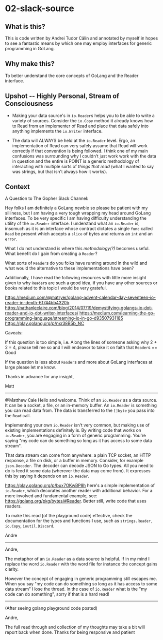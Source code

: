 # 02-slack-source

## What is this?

This is code written by Andrei Tudor Călin and annotated by myself in hopes to see a fantastic means by which one may employ interfaces for generic programming in GoLang.

## Why make this?

To better understand the core concepts of GoLang and the Reader interface.

## Upshot -- Highly Personal, Stream of Consciousness 

- Making your data source's in `io.Reader`s helps you to be able to write a variety of sources. Consider the `io.Copy` method it already knows how to Read from an implementer of Read and place that data safely into anything implements the `io.Writer` interface. 

- The data will ALWAYS be held at the `io.Reader` level. Ergo, an implementation of Read can very safely assume that Read will work correctly if that convention is being followed. I think one of my main confusions was surrounding why I couldn't just work work with the data in question and the entire is POINT is a generic methodology of interacting with multiple sorts of _things that read_ (what I wanted to say was strings, but that isn't always how it works).

## Context

A Question to The Gopher Slack Channel:

Hey folks I am definitely a GoLang newbie so please be patient with my silliness, but I am having a very tough wrapping my head around GoLang interfaces. To be very specific I am having difficulty understanding the utility of the `io.Reader` interface. I understand what an `io.Reader` is, insomuch as it is an interface whose contract dictates a single `func` called `Read` be present which accepts a `slice` of bytes and returns an `int` and an `error`. 

What I do not understand is where this _methodology(?)_ becomes useful. What benefit do I gain from creating a `Reader`?  

What sorts of `Reader`s do you folks have running around in the wild and what would the alternative to these implementations have been?

Additionally, I have read the following resources with little more insight given to why `Reader`s are such a good idea, if you have any other sources or books related to this topic I would be very grateful. 

https://medium.com/@matryer/golang-advent-calendar-day-seventeen-io-reader-in-depth-6f744bb4320b
https://nathanleclaire.com/blog/2014/07/19/demystifying-golangs-io-dot-reader-and-io-dot-writer-interfaces/
https://medium.com/learning-the-go-programming-language/streaming-io-in-go-d93507931185
https://play.golang.org/p/nxr38B5b_NC

Caveats: 

If this question is too simple, i.e. Along the lines of someone asking why 2 + 2 = 4, please tell me so and I will endeavor to take it on faith that `Reader`s == Good

If the question is less about `Reader`s and more about GoLang interfaces at large please let me know. 



Thanks in advance for any insight, 

Matt


----

@Matthew Cale Hello and welcome. Think of an `io.Reader` as a data source. It can be a socket, a file, or an in-memory buffer. An `io.Reader` is something you can read data from. The data is transferred to the `[]byte` you pass into the `Read` call.

Implementing your own `io.Reader` isn't very common, but making use of existing implementations definitely is.
By writing code that works on `io.Reader`, you are engaging in a form of generic programming. You're saying "my code can do something so long as it has access to some data stream".


That data stream can come from anywhere: a plain TCP socket, an HTTP response, a file on disk, or a buffer in memory.
Consider, for example `json.Decoder`. The decoder can decode JSON to Go types. All you need to do is feed it some data (wherever the data may come from).
It expresses this by saying it depends on an `io.Reader`.

https://play.golang.org/p/bux7OKwBP8h here's a simple implementation of `io.Reader`, which decorates another reader with additional behavior.
For a more involved and fundamental example, see: https://golang.org/pkg/bytes/#Reader. Better still, write code that uses readers.

To make this read [of the playground code] effective, check the documentation for the types and functions I use, such as `strings.Reader`, `io.Copy`, `ioutil.Discard`.

Andre

----

Andre,

The metaphor of an `io.Reader` as a data source is helpful. If in my mind I replace the word `io.Reader` with the word file for instance the concept gains clarity.

However the concept of engaging in generic programming still escapes me. When you say "my code can do something so long as it has access to some data stream" I lose the thread. In the case of `io.Reader` what is the "my code can do something", sorry if that is a hard read!

---

(After seeing golang playground code posted)

Andre,

The full read through and collection of my thoughts may take a bit will report back when done. Thanks for being responsive and patient